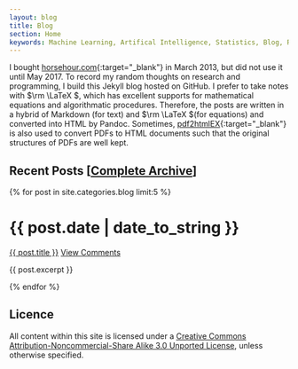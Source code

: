 ```yaml
---
layout: blog
title: Blog
section: Home
keywords: Machine Learning, Artifical Intelligence, Statistics, Blog, Research
---
```


I bought [horsehour.com][horsehour]{:target="_blank"} in March 2013, but did not use it until May 2017. To record my random thoughts on research and programming, I build this Jekyll blog hosted on GitHub. I prefer to take notes with $\rm \LaTeX $, which has excellent supports for mathematical equations and algorithmatic procedures. Therefore, the posts are written in a hybrid of Markdown (for text) and $\rm \LaTeX $(for equations) and converted into HTML by Pandoc. Sometimes, [pdf2htmlEX][pdf2htmlex]{:target="_blank"} is also used to convert PDFs to HTML documents such that the original structures of PDFs are well kept.

Recent Posts [<a href="arxiv.html">Complete Archive</a>]
------------

{% for post in site.categories.blog limit:5 %}
<div class="section list">
  <h1>{{ post.date | date_to_string }}</h1>
  <p class="line">
  <a class="title" href="{{ post.url }}">{{ post.title }}</a>
  <a class="comments" href="{{ post.url }}#disqus_thread">View Comments</a>
  </p>
  <p class="excerpt">{{ post.excerpt }}</p>
</div>
{% endfor %}

Licence
-------
All content within this site is licensed under a <a rel="license" href="http://creativecommons.org/licenses/by-nc-sa/3.0/">
Creative Commons Attribution-Noncommercial-Share Alike 3.0 Unported License</a>, unless otherwise specified.

[horsehour]: http://www.horsehour.com/
[pdf2htmlex]: https://github.com/coolwanglu/pdf2htmlEX
